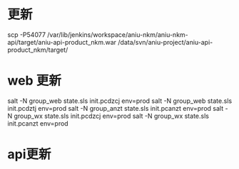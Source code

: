 # 更新
scp -P54077 /var/lib/jenkins/workspace/aniu-nkm/aniu-nkm-api/target/aniu-api-product_nkm.war /data/svn/aniu-project/aniu-api-product_nkm/target/

# web 更新
salt -N group_web state.sls init.pcdzcj env=prod
salt -N group_web state.sls init.pcdztj env=prod
salt -N group_anzt state.sls init.pcanzt env=prod
salt -N group_wx state.sls init.pcdzcj env=prod
salt -N group_wx state.sls init.pcanzt env=prod

# api更新


